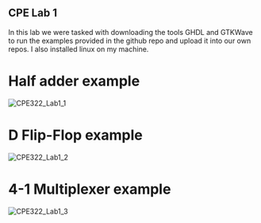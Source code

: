 ## CPE Lab 1

In this lab we were tasked with downloading the tools GHDL and GTKWave to run the examples provided in the github repo and upload it into our own repos. 
I also installed linux on my machine.

# Half adder example
![CPE322_Lab1_1](https://github.com/juchen3637/CPE-322/assets/103432641/dcbd1c13-c751-45ee-b45c-9dda5a143199)

# D Flip-Flop example
![CPE322_Lab1_2](https://github.com/juchen3637/CPE-322/assets/103432641/5a6048fb-fc45-4de0-9c77-2d6773e8044d)

# 4-1 Multiplexer example
![CPE322_Lab1_3](https://github.com/juchen3637/CPE-322/assets/103432641/cb2e520c-3a36-42b6-9a0d-90843bb2aa2a)

